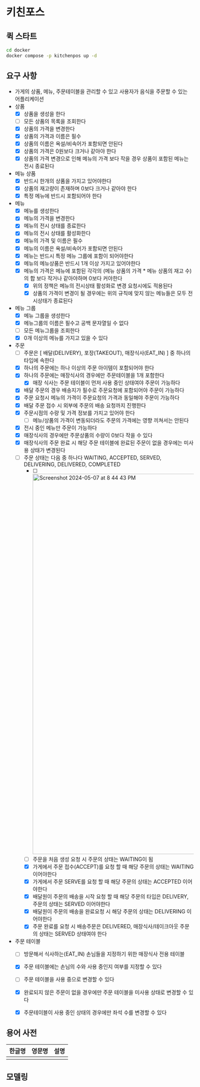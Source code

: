 # 키친포스

## 퀵 스타트

```sh
cd docker
docker compose -p kitchenpos up -d
```

## 요구 사항
- 가게의 상품, 메뉴, 주문테이블을 관리할 수 있고 사용자가 음식을 주문할 수 있는 어플리케이션
- 상품
  - [X] 상품을 생성을 한다
  - [ ] 모든 상품의 목록을 조회한다
  - [X] 상품의 가격을 변경한다
  - [X] 상품의 가격과 이름은 필수
  - [X] 상품의 이름은 욕설/비속어가 포함되면 안된다
  - [X] 상품의 가격은 0원보다 크거나 같아야 한다
  - [X] 상품의 가격 변경으로 인해 메뉴의 가격 보다 작을 경우 상품이 포함된 메뉴는 전시 종료된다

- 메뉴 상품 
  - [X] 반드시 한개의 상품을 가지고 있어야한다
  - [X] 상품의 재고량이 존재하며 0보다 크거나 같아야 한다
  - [X] 특정 메뉴에 반드시 포함되어야 한다

- 메뉴
  - [X] 메뉴를 생성한다
  - [X] 메뉴의 가격을 변경한다
  - [X] 메뉴의 전시 상태를 종료한다
  - [X] 메뉴의 전시 상태를 활성화한다
  - [X] 메뉴의 가격 및 이름은 필수
  - [X] 메뉴의 이름은 욕설/비속어가 포함되면 안된다
  - [X] 메뉴는 반드시 특정 메뉴 그룹에 포함이 되어야한다
  - [X] 메뉴의 메뉴상품은 반드시 1개 이상 가지고 있어야한다 
  - [X] 메뉴의 가격은 메뉴에 포함된 각각의 (메뉴 상품의 가격 * 메뉴 상품의 재고 수)의 합 보다 작거나 같아야하며 0보다 커야한다
    - [X] 위의 정책은 메뉴의 전시상태 활성화로 변경 요청시에도 적용된다
    - [X] 상품의 가격이 변경이 될 경우에는 위의 규칙에 맞지 않는 메뉴들은 모두 전시상태가 종료된다

- 메뉴 그룹
  - [X] 메뉴 그룹을 생성한다
  - [X] 메뉴그룹의 이름은 필수고 공백 문자열일 수 없다
  - [ ] 모든 메뉴그룹을 조회한다
  - [X] 0개 이상의 메뉴를 가지고 있을 수 있다

- 주문
  - [ ] 주문은 [ 배달(DELIVERY), 포장(TAKEOUT), 매장식사(EAT_IN) ] 중 하나의 타입에 속한다
  - [X] 하나의 주문에는 하나 이상의 주문 아이템이 포함되어야 한다
  - [X] 하나의 주문에는 매장식사의 경우에만 주문테이블을 1개 포함한다
    - [X] 매장 식사는 주문 테이블이 먼저 사용 중인 상태여야 주문이 가능하다
  - [X] 배달 주문의 경우 배송지가 필수로 주문요청에 포함되어야 주문이 가능하다
  - [X] 주문 요청시 메뉴의 가격이 주문요청의 가격과 동일해야 주문이 가능하다
  - [X] 배달 주문 접수 시 외부에 주문의 배송 요청까지 진행한다
  - [X] 주문시점의 수량 및 가격 정보를 가지고 있어야 한다 
    - [ ] 메뉴/상품의 가격이 변동되더라도 주문의 가격에는 영향 끼쳐서는 안된다
  - [X] 전시 중인 메뉴만 주문이 가능하다
  - [X] 매장식사의 경우에만 주문상품의 수량이 0보다 작을 수 있다
  - [X] 매장식사의 주문 완료 시 해당 주문 테이블에 완료된 주문이 없을 경우에는 미사용 상태가 변경된다
  - [ ] 주문 상태는 다음 중 하나다 WAITING, ACCEPTED, SERVED, DELIVERING, DELIVERED, COMPLETED
    - [ ] <img width="1020" alt="Screenshot 2024-05-07 at 8 44 43 PM" src="https://github.com/next-step/ddd-legacy/assets/124428341/b2d9af40-211d-443b-873d-6a5791d9c31a">
    - [ ] 주문을 처음 생성 요청 시 주문의 상태는 WAITING이 됨
    - [X] 가게에서 주문 접수(ACCEPT)를 요청 할 때 해당 주문의 상태는 WAITING 이어야한다
    - [X] 가게에서 주문 SERVE를 요청 할 때 해당 주문의 상태는 ACCEPTED 이어야한다
    - [X] 배달원이 주문의 배송을 시작 요청 할 때 해당 주문의 타입은 DELIVERY,  주문의 상태는 SERVED 이어야한다
    - [X] 배달원이 주문의 배송을 완료요청 시 해당 주문의 상태는 DELIVERING 이어야한다
    - [X] 주문 완료를 요청 시 배송주문은 DELIVERED, 매장식사/테이크아웃 주문의 상태는 SERVED 상태여야 한다
- 주문 테이블
  - [ ] 방문해서 식사하는(EAT_IN) 손님들을 지정하기 위한 매장식사 전용 테이블
  - [X] 주문 테이블에는 손님의 수와 사용 중인지 여부를 지정할 수 있다
  - [ ] 주문 테이블을 사용 중으로 변경할 수 있다
  - [X] 완료되지 않은 주문이 없을 경우에만 주문 테이블을 미사용 상태로 변경할 수 있다
  - [X] 주문테이블이 사용 중인 상태의 경우에만 좌석 수를 변경할 수 있다


## 용어 사전

| 한글명 | 영문명 | 설명 |
| --- | --- | --- |
|  |  |  |

## 모델링
